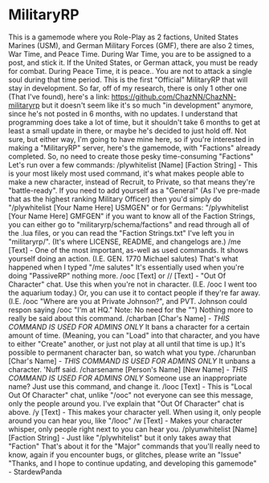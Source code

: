 # MilitaryRP
This is a gamemode where you Role-Play as 2 factions, United States Marines (USM), and German Military Forces (GMF), there are also 2 times, War Time, and Peace Time. During War Time, you are to be assigned to a post, and stick it. If the United States, or German attack, you must be ready for combat. During Peace Time, it is peace.. You are not to attack a single soul during that time period.   This is the first "Official" MilitaryRP that will stay in development. So far, off of my research, there is only 1 other one (That I've found),  here's a link: https://github.com/ChazNN/ChazNN-militaryrp but it doesn't seem like it's so much "in development" anymore, since he's not posted in 6 months, with no updates. I understand that programming does take a lot of time, but it shouldn't take 6 months to get at least a small update in there, or maybe he's decided to just hold off. Not sure, but either way, I'm going to have mine here, so if you're interested in making a "MilitaryRP" server, here's the gamemode, with "Factions" already completed. So, no need to create those pesky time-consuming "Factions"   Let's run over a few commands: /plywhitelist [Name] [Faction String] - This is your most likely most used command, it's what makes people able to make a new character, instead of Recruit, to Private, so that means they're "battle-ready". If you need to add yourself as a "General" (As I've pre-made that as the highest ranking Military Officer) then you'd simply do "/plywhitelist [Your Name Here] USMGEN" or for Germans: "/plywhitelist [Your Name Here] GMFGEN" if you want to know all of the Faction Strings, you can either go to "militaryrp/schema/factions" and read through all of the .lua files, or you can read the "Faction Strings.txt" I've left you in "militaryrp/". (It's where LICENSE, README, and changelogs are.)  /me [Text] - One of the most important, as-well as used commands. It shows yourself doing an action. (I.E. GEN. 1770 Michael salutes) That's what happened when I typed "/me salutes" It's essentially used when you're doing "PassiveRP" nothing more.  /ooc [Text] or // [Text] - "Out Of Character" chat. Use this when you're not in character. (I.E. /ooc I went too the aquarium today.) Or, you can use it to contact people if they're far away. (I.E. /ooc "Where are you at Private Johnson?", and PVT. Johnson could respon saying /ooc "I'm at HQ." Note: No need for the "") Nothing more to really be said about this command.  /charban [Char's Name] - *THIS COMMAND IS USED FOR ADMINS ONLY* It bans a character for a certain amount of time. (Meaning, you can "Load" into that character, and you have to either "Create" another, or just not play at all until that time is up.) It's possible to permanent character ban, so watch what you type.  /charunban [Char's Name] - *THIS COMMAND IS USED FOR ADMINS ONLY* It unbans a character. 'Nuff said.  /charsename [Person's Name] [New Name] - *THIS COMMAND IS USED FOR ADMINS ONLY* Someone use an inappropriate name? Just use this command, and change it.  /looc [Text] - This is "Local Out Of Character" chat, unlike "/ooc" not everyone can see this message, only the people around you. I've explain that "Out Of Character" chat is above.  /y [Text] - This makes your character yell. When using it, only people around you can hear you, like "/looc"  /w [Text] - Makes your character whisper, only people right next to you can hear you.  /plyunwhitelist [Name] [Faction String] - Just like "/plywhitelist" but it only takes away that "Faction"  That's about it for the "Major" commands that you'll really need to know, again if you encounter bugs, or glitches, please write an "Issue"    "Thanks, and I hope to continue updating, and developing this gamemode" - StardewPanda
